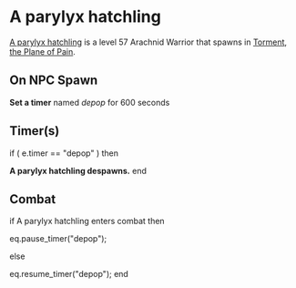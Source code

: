 # A parylyx hatchling



[A parylyx hatchling](/npc/207299) is a level 57 Arachnid Warrior that spawns in [Torment, the Plane of Pain](/zone/207).



## On NPC Spawn

**Set a timer** named *depop* for 600 seconds


## Timer(s)

if ( e.timer == "depop" ) then


**A parylyx hatchling despawns.**
end



## Combat

if  A parylyx hatchling enters combat  then


eq.pause_timer("depop");

else


eq.resume_timer("depop");
end
